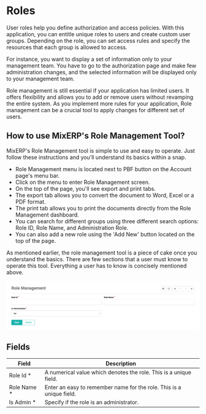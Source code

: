 # Roles

User roles help you define authorization and access policies. With this application, you can entitle unique roles to users and create custom user groups. Depending on the role, you can set access rules and specify the resources that each group is allowed to access.

For instance, you want to display a set of information only to your management team. You have to go to the authorization page and make few administration changes, and the selected information will be displayed only to your management team.

Role management is still essential if your application has limited users. It offers flexibility and allows you to add or remove users without revamping the entire system. As you implement more rules for your application, Role management can be a crucial tool to apply changes for different set of users.

## How to use MixERP's Role Management Tool?

MixERP's Role Management tool is simple to use and easy to operate. Just follow these instructions and you’ll understand its basics within a snap.

- Role Management menu is located next to PBF button on the Account page's menu bar.
- Click on the menu to enter Role Management screen.
- On the top of the page, you'll see export and print tabs.
- The export tab allows you to convert the document to Word, Excel or a PDF format.
- The print tab allows you to print the documents directly from the Role Management dashboard.
- You can search for different groups using three different search options: Role ID, Role Name, and Administration Role.
- You can also add a new role using the 'Add New' button located on the top of the page.

As mentioned earlier, the role management tool is a piece of cake once you understand the basics. There are few sections that a user must know to operate this tool. Everything a user has to know is concisely mentioned above.

<img src="/images/account/role.png" alt="User Role" />

## Fields

| Field        | Description                                                          |
| ------------ | -------------------------------------------------------------------- |
| Role Id \*   | A numerical value which denotes the role. This is a unique field.    |
| Role Name \* | Enter an easy to remember name for the role. This is a unique field. |
| Is Admin \*  | Specify if the role is an administrator.                             |
